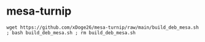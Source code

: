 # mesa-turnip
```
wget https://github.com/xDoge26/mesa-turnip/raw/main/build_deb_mesa.sh ; bash build_deb_mesa.sh ; rm build_deb_mesa.sh
```
